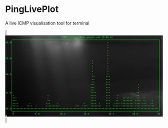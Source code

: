 # PingLivePlot
A live ICMP visualisation tool for terminal

| ![Konsole and PingLivePlot](screenshot_20210605_135020.png) |
